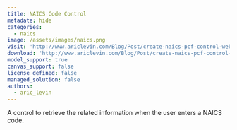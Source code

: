 ```yaml
---
title: NAICS Code Control
metadate: hide
categories:
  - naics
image: /assets/images/naics.png
visit: 'http://www.ariclevin.com/Blog/Post/create-naics-pcf-control-webapi'
download: 'http://www.ariclevin.com/Blog/Post/create-naics-pcf-control-webapi'
model_support: true
canvas_support: false
license_defined: false
managed_solution: false
authors:
  - aric_levin
---
```


A control to retrieve the related information when the user enters a NAICS code.
